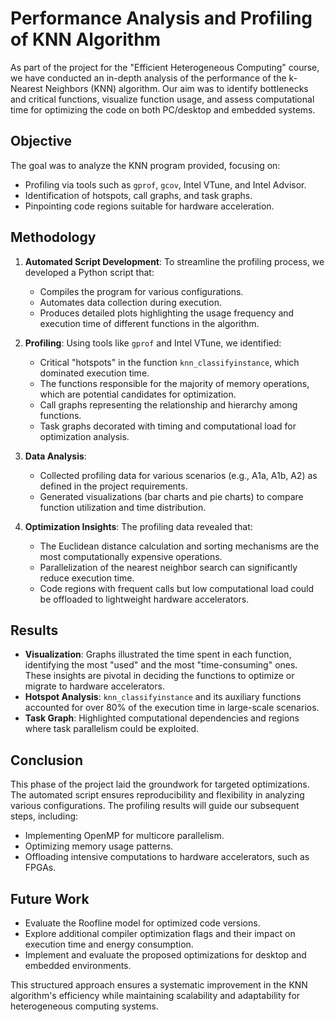 # Performance Analysis and Profiling of KNN Algorithm

As part of the project for the "Efficient Heterogeneous Computing" course, we have conducted an in-depth analysis of the performance of the k-Nearest Neighbors (KNN) algorithm. Our aim was to identify bottlenecks and critical functions, visualize function usage, and assess computational time for optimizing the code on both PC/desktop and embedded systems.

## Objective
The goal was to analyze the KNN program provided, focusing on:
- Profiling via tools such as `gprof`, `gcov`, Intel VTune, and Intel Advisor.
- Identification of hotspots, call graphs, and task graphs.
- Pinpointing code regions suitable for hardware acceleration.

## Methodology
1. **Automated Script Development**:
   To streamline the profiling process, we developed a Python script that:
   - Compiles the program for various configurations.
   - Automates data collection during execution.
   - Produces detailed plots highlighting the usage frequency and execution time of different functions in the algorithm.

2. **Profiling**:
   Using tools like `gprof` and Intel VTune, we identified:
   - Critical "hotspots" in the function `knn_classifyinstance`, which dominated execution time.
   - The functions responsible for the majority of memory operations, which are potential candidates for optimization.
   - Call graphs representing the relationship and hierarchy among functions.
   - Task graphs decorated with timing and computational load for optimization analysis.

3. **Data Analysis**:
   - Collected profiling data for various scenarios (e.g., A1a, A1b, A2) as defined in the project requirements.
   - Generated visualizations (bar charts and pie charts) to compare function utilization and time distribution.

4. **Optimization Insights**:
   The profiling data revealed that:
   - The Euclidean distance calculation and sorting mechanisms are the most computationally expensive operations.
   - Parallelization of the nearest neighbor search can significantly reduce execution time.
   - Code regions with frequent calls but low computational load could be offloaded to lightweight hardware accelerators.

## Results
- **Visualization**: Graphs illustrated the time spent in each function, identifying the most "used" and the most "time-consuming" ones. These insights are pivotal in deciding the functions to optimize or migrate to hardware accelerators.
- **Hotspot Analysis**: `knn_classifyinstance` and its auxiliary functions accounted for over 80% of the execution time in large-scale scenarios.
- **Task Graph**: Highlighted computational dependencies and regions where task parallelism could be exploited.

## Conclusion
This phase of the project laid the groundwork for targeted optimizations. The automated script ensures reproducibility and flexibility in analyzing various configurations. The profiling results will guide our subsequent steps, including:
- Implementing OpenMP for multicore parallelism.
- Optimizing memory usage patterns.
- Offloading intensive computations to hardware accelerators, such as FPGAs.

## Future Work
- Evaluate the Roofline model for optimized code versions.
- Explore additional compiler optimization flags and their impact on execution time and energy consumption.
- Implement and evaluate the proposed optimizations for desktop and embedded environments.

This structured approach ensures a systematic improvement in the KNN algorithm's efficiency while maintaining scalability and adaptability for heterogeneous computing systems.

